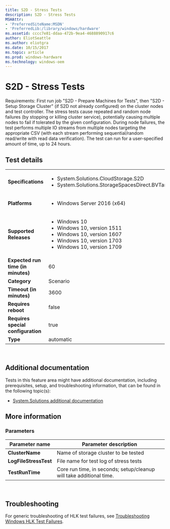 ```yaml
---
title: S2D - Stress Tests
description: S2D - Stress Tests
MSHAttr:
- 'PreferredSiteName:MSDN'
- 'PreferredLib:/library/windows/hardware'
ms.assetid: cccc7e81-ddaa-472b-9ea4-4688890917c6
author: EliotSeattle
ms.author: eliotgra
ms.date: 10/15/2017
ms.topic: article
ms.prod: windows-hardware
ms.technology: windows-oem
---
```


# <span id="p_hlk_test.8f88f147-d747-4695-87cf-07990361d18f"></span>S2D - Stress Tests


Requirements: First run job "S2D - Prepare Machines for Tests", then "S2D - Setup Storage Cluster" (if S2D not already configured) on the cluster nodes and test controller. The stress tests cause repeated and random node failures (by stopping or killing cluster service), potentially causing multiple nodes to fail if tolerated by the given configuration. During node failures, the test performs multiple IO streams from multiple nodes targeting the appropriate CSV (with each stream performing sequential/random read/write with read data verification). The test can run for a user-specified amount of time, up to 24 hours.

## Test details
|||
|---|---|
| **Specifications**  | <ul><li>System.Solutions.CloudStorage.S2D</li><li>System.Solutions.StorageSpacesDirect.BVTandStress</li></ul> |  
| **Platforms**   | <ul><li>Windows Server 2016 (x64)</li></ul> |
| **Supported Releases** | <ul><li>Windows 10</li><li>Windows 10, version 1511</li><li>Windows 10, version 1607</li><li>Windows 10, version 1703</li><li>Windows 10, version 1709</li></ul> |
|**Expected run time (in minutes)**| 60 |
|**Category**| Scenario |
|**Timeout (in minutes)**| 3600 |
|**Requires reboot**| false |
|**Requires special configuration**| true |
|**Type**| automatic |

 

## <span id="Additional_documentation"></span><span id="additional_documentation"></span><span id="ADDITIONAL_DOCUMENTATION"></span>Additional documentation


Tests in this feature area might have additional documentation, including prerequisites, setup, and troubleshooting information, that can be found in the following topic(s):

-   [System.Solutions additional documentation](system-solutions-additional-documentation.md)

## <span id="More_information"></span><span id="more_information"></span><span id="MORE_INFORMATION"></span>More information


### <span id="Parameters"></span><span id="parameters"></span><span id="PARAMETERS"></span>Parameters

| Parameter name        | Parameter description                                               |
|-----------------------|---------------------------------------------------------------------|
| **ClusterName**       | Name of storage cluster to be tested                                |
| **LogFileStressTest** | File name for test log of stress tests                              |
| **TestRunTime**       | Core run time, in seconds; setup/cleanup will take additional time. |

 

## <span id="Troubleshooting"></span><span id="troubleshooting"></span><span id="TROUBLESHOOTING"></span>Troubleshooting


For generic troubleshooting of HLK test failures, see [Troubleshooting Windows HLK Test Failures](..\user\troubleshooting-windows-hlk-test-failures.md).

 

 






